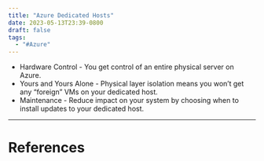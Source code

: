 ```yaml
---
title: "Azure Dedicated Hosts"
date: 2023-05-13T23:39-0800
draft: false
tags: 
  - "#Azure"
---
```


- Hardware Control - You get control of an entire physical server on Azure.
- Yours and Yours Alone - Physical layer isolation means you won’t get any “foreign” VMs on your dedicated host.
- Maintenance - Reduce impact on your system by choosing when to install updates to your dedicated host.

---
# References
